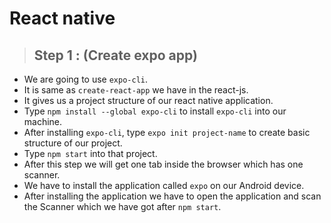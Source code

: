 # React native

> ## Step 1 : (Create expo app)

-   We are going to use `expo-cli`.
-   It is same as `create-react-app` we have in the react-js.
-   It gives us a project structure of our react native application.
-   Type `npm install --global expo-cli` to install `expo-cli` into our machine.
-   After installing `expo-cli`, type `expo init project-name` to create basic structure of our project.
-   Type `npm start` into that project.
-   After this step we will get one tab inside the browser which has one scanner.
-   We have to install the application called `expo` on our Android device.
-   After installing the application we have to open the application and scan the Scanner which we have got after `npm start`.
